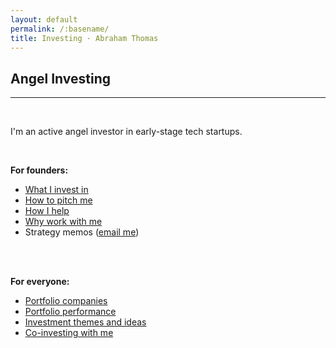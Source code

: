 ```yaml
---
layout: default
permalink: /:basename/
title: Investing · Abraham Thomas
---
```


## Angel Investing

----

<br/> 

I'm an active angel investor in early-stage tech startups.

<br/>

**For founders:**
* [What I invest in](/criteria)
* [How to pitch me](/pitch-me)
* [How I help](/help-you)
* [Why work with me](why-me)
* Strategy memos ([email me](mailto:athos1@gmail.com))

<br/>
<br/>


**For everyone:**
* [Portfolio companies](/portfolio)
* [Portfolio performance](/performance)
* [Investment themes and ideas](/thesis)
* [Co-investing with me](/coinvest)

<br/>
<br/>
<br/>
<br/>



<!--

* Investing in 2020
* The accidental trader
* Why I quit my hedge fund job
* The data revolution in finance


I've been on "both sides of the table" in both public and private markets.

In public markets, I was a portfolio manager at Simplex, a large hedge fund; I then co-founded Quandl, a data startup whose customers are hedge funds and fintechs.

In private markets, I raised $20M in venture capital for Quandl prior to our successful acquisition by Nasdaq; I also invest in and mentor other founders as an angel.


I like to think these experiences give me useful perspective on multiple intersecting worlds: capital markets, technology and entrepreneurship. 

-->

